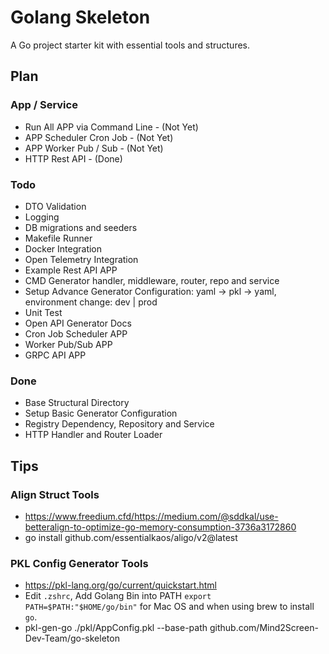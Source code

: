 # Golang Skeleton
A Go project starter kit with essential tools and structures.

## Plan

### App / Service
- Run All APP via Command Line - (Not Yet)
- APP Scheduler Cron Job - (Not Yet)
- APP Worker Pub / Sub - (Not Yet)
- HTTP Rest API - (Done)

### Todo
- DTO Validation
- Logging
- DB migrations and seeders
- Makefile Runner
- Docker Integration
- Open Telemetry Integration
- Example Rest API APP
- CMD Generator handler, middleware, router, repo and service
- Setup Advance Generator Configuration: yaml -> pkl -> yaml, environment change: dev | prod
- Unit Test
- Open API Generator Docs
- Cron Job Scheduler APP
- Worker Pub/Sub APP
- GRPC API APP

### Done
- Base Structural Directory
- Setup Basic Generator Configuration
- Registry Dependency, Repository and Service
- HTTP Handler and Router Loader

## Tips

### Align Struct Tools
- https://www.freedium.cfd/https://medium.com/@sddkal/use-betteralign-to-optimize-go-memory-consumption-3736a3172860
- go install github.com/essentialkaos/aligo/v2@latest

### PKL Config Generator Tools
- https://pkl-lang.org/go/current/quickstart.html
- Edit `.zshrc`, Add Golang Bin into PATH `export PATH=$PATH:"$HOME/go/bin"` for Mac OS and when using brew to install `go`.
- pkl-gen-go ./pkl/AppConfig.pkl --base-path github.com/Mind2Screen-Dev-Team/go-skeleton
